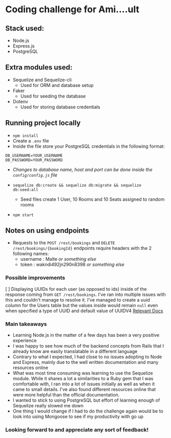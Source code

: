# Coding challenge for Ami....ult

## Stack used:
* Node.js
* Express.js
* PostgreSQL

## Extra modules used:
* Sequelize and Sequelize-cli
  * Used for ORM and database setup
* Faker
  * Used for seeding the database
* Dotenv
  * Used for storing database credentials

## Running project locally
* ```npm install```
* Create a ```.env``` file
* Inside the file store your PostgreSQL credentials in the following format:
```
DB_USERNAME=YOUR_USERNAME
DB_PASSWORD=YOUR_PASSWORD
```
* *Changes to database name, host and port can be done inside the ```config/config.js``` file*
  
* ```sequelize db:create && sequelize db:migrate && sequelize db:seed:all```
  * Seed files create 1 User, 10 Rooms and 10 Seats assigned to random rooms
* ```npm start```

## Notes on using endpoints
* Requests to the ```POST /rest/bookings``` and ```DELETE /rest/bookings/{bookingId}``` endpoints require headers with the 2 following names:
  * username : Malte *or something else*
  * token : wakndi492jn290n8398 *or something else*
  
### Possible improvements
[ ] Displaying UUIDs for each user (as opposed to ids) inside of the response coming from ```GET /rest/bookings```. I've ran into multiple issues with this and couldn't manage to resolve it. I've managed to create a uuid column for the Users table but the values inside would remain ```null``` even when specified a type of UUID and default value of UUIDV4 [Relevant Docs](https://sequelize.org/v3/api/datatypes/)

### Main takeaways
* Learning Node.js in the matter of a few days has been a very positive experience
* I was happy to see how much of the backend concepts from Rails that I already know are easily translatable in a different language
* Contrary to what I expected, I had close to no issues adopting to Node and Express, mainly due to the well written documentation and many resources online
* What was most time consuming was learning to use the Sequelize module. While it shares a lot a similarities to a Ruby gem that I was comfortable with, I ran into a lot of issues initially as well as when it came to small details. I've also found different resources online that were more helpful than the official documentation.
* I wanted to stick to using PostgreSQL but effort of learning enough of Sequelize really slowed me down
* One thing I would change if I had to do the challenge again would be to look into using Mongoose to see if my productivity with go up

### Looking forward to and appreciate any sort of feedback! 
